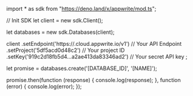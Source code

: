 import * as sdk from "https://deno.land/x/appwrite/mod.ts";

// Init SDK
let client = new sdk.Client();

let databases = new sdk.Databases(client);

client
    .setEndpoint('https://<REGION>.cloud.appwrite.io/v1') // Your API Endpoint
    .setProject('5df5acd0d48c2') // Your project ID
    .setKey('919c2d18fb5d4...a2ae413da83346ad2') // Your secret API key
;


let promise = databases.create('[DATABASE_ID]', '[NAME]');

promise.then(function (response) {
    console.log(response);
}, function (error) {
    console.log(error);
});